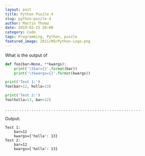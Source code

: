 ```yaml
---
layout: post
title: Python Puzzle 4
slug: python-puzzle-4
author: Martin Thoma
date: 2019-02-25 20:00
category: Code
tags: Programming, Python, puzzle
featured_image: 2011/09/Python-Logo.png
---
```

What is the output of

```python
def foo(bar=None, **kwargs):
    print('\tbar={}'.format(bar))
    print('\tkwargs={}'.format(kwargs))

print('Test 1:')
foo(bar=12, holla=13)

print('Test 2:')
foo(holla=13, bar=12)
```

.
.
.
.
.
.
.
.
.
.
.
.
.
.
.
.
.
.
.
.
.
.
.
.
.
.
.
.
.
.
.
.
.
.
.
.
.
.
.
.
.
.
.
.
.
.
.
.
.
.
.
.
.
.
.
.


Output:

```
Test 1:
    bar=12
    kwargs={'holla': 13}
Test 2:
    bar=12
    kwargs={'holla': 13}
```
